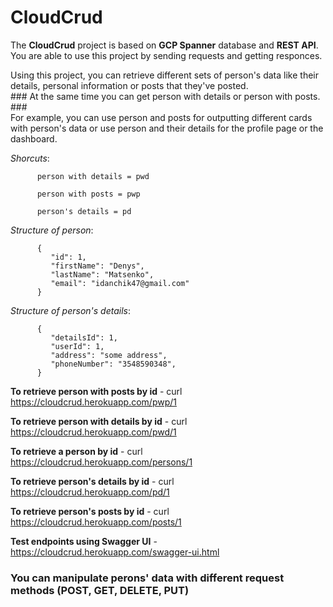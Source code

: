 # CloudCrud

The **CloudCrud** project is based on **GCP Spanner** database and **REST API**.
You are able to use this project by sending requests and getting responces.

Using this project, you can retrieve different sets of person's data like their details, 
personal information or posts that they've posted.
<br>### At the same time you can get person with details or person with posts. ###<br>
For example, you can use person and posts for outputting different cards with person's data 
or use person and their details for the profile page or the dashboard.

*Shorcuts*: 


          person with details = pwd

          person with posts = pwp
          
          person's details = pd
          
*Structure of person*:

          {
             "id": 1,
             "firstName": "Denys",
             "lastName": "Matsenko",
             "email": "idanchik47@gmail.com"
          }
          
*Structure of person's details*:

          {
             "detailsId": 1,
             "userId": 1,
             "address": "some address",
             "phoneNumber": "3548590348",
          }         
          
          
**To retrieve person with posts by id** - curl https://cloudcrud.herokuapp.com/pwp/1

**To retrieve person with details by id** - curl https://cloudcrud.herokuapp.com/pwd/1

**To retrieve a person by id** - curl https://cloudcrud.herokuapp.com/persons/1

**To retrieve person's details by id** - curl https://cloudcrud.herokuapp.com/pd/1

**To retrieve person's posts by id** - curl https://cloudcrud.herokuapp.com/posts/1

**Test endpoints using Swagger UI** - https://cloudcrud.herokuapp.com/swagger-ui.html

### You can manipulate perons' data with different request methods (POST, GET, DELETE, PUT)
